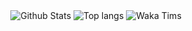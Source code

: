<!--
![Anurag's github stats](https://github-readme-stats.vercel.app/api?username=Sciroccogti&show_icons=true&theme=github_dark&count_private=true&line_height=25&hide_title=true)
![Top Langs](https://github-readme-stats.vercel.app/api/top-langs/?username=Sciroccogti&layout=compact&theme=github_dark&hide=VHDL,ROFF,CUDA&langs_count=6&card_width=445)
![Waka Time](https://github-readme-stats.vercel.app/api/wakatime?username=Sciroccogti&layout=compact&theme=github_dark)


<a href="https://github.com/anuraghazra/github-readme-stats#gh-dark-mode-only">
  <img src="https://github-readme-stats-git-master-rstaa-rickstaa.vercel.app/api/top-langs/?username=Sciroccogti&layout=compact&hide=VHDL,ROFF,CUDA&langs_count=6&card_width=445&theme=dark&bg_color=000000#gh-dark-mode-only" alt="Dark Top langs"/>
</a>
-->

<center>
<picture>
  <source media="(prefers-color-scheme: dark)" srcset="https://github-readme-stats.vercel.app/api?username=Sciroccogti&show_icons=true&theme=github_dark&count_private=true&line_height=25&hide_title=true">
  <img alt="Github Stats" src="https://github-readme-stats.vercel.app/api?username=Sciroccogti&show_icons=true&count_private=true&line_height=25&hide_title=true">
</picture>

<picture>
  <source media="(prefers-color-scheme: dark)" srcset="https://github-readme-stats.vercel.app/api/top-langs/?username=Sciroccogti&layout=compact&theme=github_dark&hide=VHDL,ROFF,CUDA&langs_count=6&card_width=445">
  <img alt="Top langs" src="https://github-readme-stats.vercel.app/api/top-langs/?username=Sciroccogti&layout=compact&hide=VHDL,ROFF,CUDA&langs_count=6&card_width=445">
</picture>

<picture>
  <source media="(prefers-color-scheme: dark)" srcset="https://github-readme-stats.vercel.app/api/wakatime?username=Sciroccogti&layout=compact&theme=github_dark">
  <img alt="Waka Tims" src="https://github-readme-stats.vercel.app/api/wakatime?username=Sciroccogti&layout=compact">
</picture>
</center>

